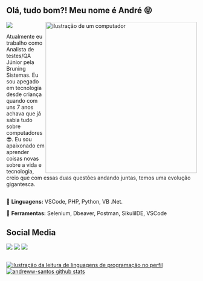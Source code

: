## Olá, tudo bom?! Meu nome é André 😝
![](https://komarev.com/ghpvc/?username=andreww-santos&color=006bed)
<img src="https://raw.githubusercontent.com/MicaelliMedeiros/micaellimedeiros/master/image/computer-illustration.png" alt="ilustração de um computador" min-width="400px" max-width="400px" width="400px" align="right">
<p align="left"> 
Atualmente eu trabalho como Analista de testes/QA Júnior pela Bruning Sistemas.
Eu sou apegado em tecnologia desde criança quando com uns 7 anos achava que já sabia tudo sobre computadores 😎.
Eu sou apaixonado em aprender coisas novas sobre a vida e tecnologia, creio que com essas duas questões andando juntas, temos uma evolução gigantesca.<br>

</p>

##

<p align="left">
  🛟 <Strong>Linguagens:</Strong> VSCode, PHP, Python, VB .Net.
</p>

<p align="left">
  🎈 <Strong>Ferramentas:</Strong> Selenium, Dbeaver, Postman, SikuliIDE, VSCode
</p>





## Social Media

  <a href="https://www.instagram.com/andreww_santos/" target="_blank"><img src="https://img.shields.io/badge/-Instagram-%23E4405F?style=for-the-badge&logo=instagram&logoColor=white" target="_blank"></a>
  <a href = "andrew.contatotb@gmail.com"><img src="https://img.shields.io/badge/-Gmail-%23333?style=for-the-badge&logo=gmail&logoColor=white" target="_blank"></a>
  <a href="https://www.linkedin.com/in/andr%C3%A9-s-1a0397127/" target="_blank"><img src="https://img.shields.io/badge/-LinkedIn-%230077B5?style=for-the-badge&logo=linkedin&logoColor=white" target="_blank"></a> 

##

<a href="https://github.com/andreww-santos" title="ilustração do mapeamento de linguagens">
  <img align="center" src="https://github-readme-stats.vercel.app/api/top-langs/?username=andreww-santos&theme=dracula&hide_langs_below=1" alt="ilustração da leitura de linguagens de programação no perfil"/>
</a>

<a href="https://github.com/andreww-santos" title="ilustração do mapeamento do perfil">
 <img align="center" src="https://github-readme-stats.vercel.app/api?username=andreww-santos&show_icons=true&theme=dracula&line_height=27" alt="andreww-santos github stats"/>
</a>

